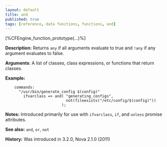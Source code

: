 ```yaml
---
layout: default
title: and
published: true
tags: [reference, data functions, functions, and]
---
```


[%CFEngine_function_prototype(...)%]

**Description:** Returns `any` if all arguments evaluate to true and `!any` if
any argument evaluates to false.

**Arguments**: A list of classes, class expressions, or functions that return
classes.

**Example:**

```cf3
    commands:
      "/usr/bin/generate_config $(config)"
        ifvarclass => and( "generating_configs",
                           not(fileexists("/etc/config/$(config)"))
                         );
```

**Notes:** Introduced primarily for use with `ifvarclass`, `if`, and `unless`
promise attributes.

**See also:** `and`, `or`, `not`

**History:** Was introduced in 3.2.0, Nova 2.1.0 (2011)
